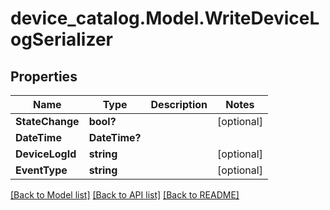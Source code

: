 # device_catalog.Model.WriteDeviceLogSerializer
## Properties

Name | Type | Description | Notes
------------ | ------------- | ------------- | -------------
**StateChange** | **bool?** |  | [optional] 
**DateTime** | **DateTime?** |  | 
**DeviceLogId** | **string** |  | [optional] 
**EventType** | **string** |  | [optional] 

[[Back to Model list]](../README.md#documentation-for-models) [[Back to API list]](../README.md#documentation-for-api-endpoints) [[Back to README]](../README.md)

